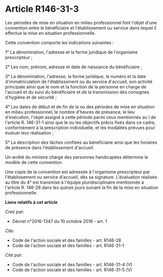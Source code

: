# Article R146-31-3

Les périodes de mise en situation en milieu professionnel font l'objet d'une convention entre le bénéficiaire et
l'établissement ou service dans lequel il effectue la mise en situation professionnelle. 

Cette convention comporte les indications suivantes : 

1° La dénomination, l'adresse et la forme juridique de l'organisme prescripteur ; 

2° Les nom, prénom, adresse et date de naissance du bénéficiaire ; 

3° La dénomination, l'adresse, la forme juridique, le numéro et la date d'immatriculation de l'établissement ou du service
d'accueil, son activité principale ainsi que le nom et la fonction de la personne en charge de l'accueil et du suivi du
bénéficiaire et de la transmission des consignes d'hygiène et de sécurité ; 

4° Les dates de début et de fin de la ou des périodes de mise en situation en milieu professionnel, le nombre d'heures de
présence, le lieu d'exécution, l'objet assigné à cette période parmi ceux mentionnés au I de l'article R. 146-31-1 ainsi que
le ou les objectifs précis fixés dans ce cadre, conformément à la prescription individuelle, et les modalités prévues pour
évaluer leur réalisation ; 

5° La description des tâches confiées au bénéficiaire ainsi que les horaires de présence dans l'établissement d'accueil. 

Un arrêté du ministre chargé des personnes handicapées détermine le modèle de cette convention. 

Une copie de la convention est adressée à l'organisme prescripteur par l'établissement ou service d'accueil, dès sa
signature. L'évaluation réalisée au titre du 4° est transmise à l'équipe pluridisciplinaire mentionnée à l'article R. 146-28
dans les quinze jours suivant la fin de la mise en situation professionnelle.

**Liens relatifs à cet article**

_Créé par_:

  - Décret n°2016-1347 du 10 octobre 2016 - art. 1

_Cite_:

  - Code de l'action sociale et des familles - art. R146-28
  - Code de l'action sociale et des familles - art. R146-31-1

_Cité par_:

  - Code de l'action sociale et des familles - art. R146-31-4 (V)
  - Code de l'action sociale et des familles - art. R146-31-5 (V)
